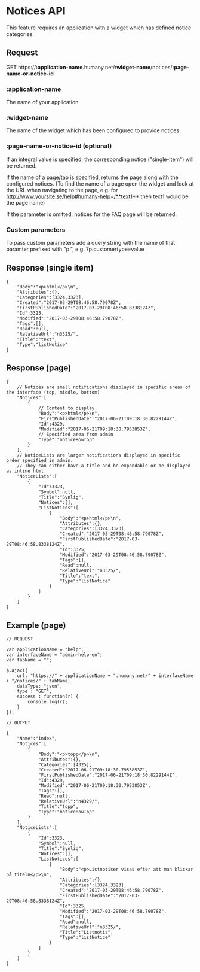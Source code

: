 # Notices API
This feature requires an application with a widget which has defined notice categories.

## Request
  GET https://**:application-name**.humany.net/**:widget-name**/notices/**:page-name-or-notice-id**

### :application-name
The name of your application.

### :widget-name
The name of the widget which has been configured to provide notices.

### :page-name-or-notice-id (optional)
If an integral value is specified, the corresponding notice ("single-item") will be returned.

If the name of a page/tab is specified, returns the page along with the configured notices. (To find the name of a page open the widget and look at the URL when navigating to the page, e.g. for http://www.yoursite.se/help#humany-help=/**text1** then text1 would be the page name)

If the parameter is omitted, notices for the FAQ page will be returned.

### Custom parameters
To pass custom parameters add a query string with the name of that paramter prefixed with "p.", e.g. ?p.customertype=value

## Response (single item)
```
{
    "Body":"<p>html</p>\n",
    "Attributes":{},
    "Categories":[3324,3323],
    "Created":"2017-03-29T08:46:58.79078Z",
    "FirstPublishedDate":"2017-03-29T08:46:58.8338124Z",
    "Id":3325,
    "Modified":"2017-03-29T08:46:58.79078Z",
    "Tags":[],
    "Read":null,
    "RelativeUrl":"n3325/",
    "Title":"text",
    "Type":"listNotice"
}
```

## Response (page)
```
{
    // Notices are small notifications displayed in specific areas of the interface (top, middle, bottom)
    "Notices":[
        {
            // Content to display
            "Body":"<p>html</p>\n",
            "FirstPublishedDate":"2017-06-21T09:18:30.8229144Z",
            "Id":4329,
            "Modified":"2017-06-21T09:18:30.7953853Z",
            // Specified area from admin
            "Type":"noticeRowTop"
        }
    ],
    // NoticeLists are larger notifications displayed in specific order specified in admin.
    // They can either have a title and be expandable or be displayed as inline html
    "NoticeLists":[
        {
            "Id":3323,
            "Symbol":null,
            "Title":"Synlig",
            "Notices":[],
            "ListNotices":[
                {
                    "Body":"<p>html</p>\n",
                    "Attributes":{},
                    "Categories":[3324,3323],
                    "Created":"2017-03-29T08:46:58.79078Z",
                    "FirstPublishedDate":"2017-03-29T08:46:58.8338124Z",
                    "Id":3325,
                    "Modified":"2017-03-29T08:46:58.79078Z",
                    "Tags":[],
                    "Read":null,
                    "RelativeUrl":"n3325/",
                    "Title":"text",
                    "Type":"listNotice"
                }
            ]
        }
    ]
}
```

## Example (page)
```
// REQUEST

var applicationName = "help";
var interfaceName = "admin-help-en";
var tabName = "";

$.ajax({
    url: "https://" + applicationName + ".humany.net/" + interfaceName + "/notices/" + tabName,
    dataType: "json",
    type : "GET",
    success : function(r) {
        console.log(r);
    }
});

// OUTPUT

{
    "Name":"index",
    "Notices":[
        {
            "Body":"<p>topp</p>\n",
            "Attributes":{},
            "Categories":[4325],
            "Created":"2017-06-21T09:18:30.7953853Z",
            "FirstPublishedDate":"2017-06-21T09:18:30.8229144Z",
            "Id":4329,
            "Modified":"2017-06-21T09:18:30.7953853Z",
            "Tags":[],
            "Read":null,
            "RelativeUrl":"n4329/",
            "Title":"topp",
            "Type":"noticeRowTop"
        }
    ],
    "NoticeLists":[
        {
            "Id":3323,
            "Symbol":null,
            "Title":"Synlig",
            "Notices":[],
            "ListNotices":[
                {
                    "Body":"<p>Listnotiser visas efter att man klickar på titeln</p>\n",
                    "Attributes":{},
                    "Categories":[3324,3323],
                    "Created":"2017-03-29T08:46:58.79078Z",
                    "FirstPublishedDate":"2017-03-29T08:46:58.8338124Z",
                    "Id":3325,
                    "Modified":"2017-03-29T08:46:58.79078Z",
                    "Tags":[],
                    "Read":null,
                    "RelativeUrl":"n3325/",
                    "Title":"Listnotis",
                    "Type":"listNotice"
                }
            ]
        }
    ]
}
```
